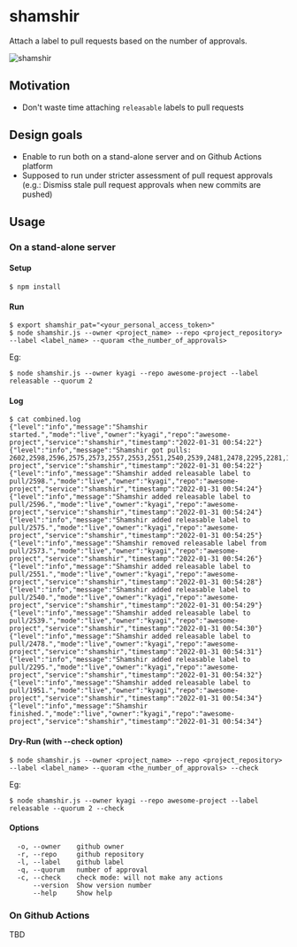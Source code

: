 # shamshir

Attach a label to pull requests based on the number of approvals.

![shamshir](https://user-images.githubusercontent.com/90729/151774087-1d7fd050-d5fd-4b8b-9b27-eea83a5dedc9.png)

## Motivation
- Don't waste time attaching `releasable` labels to pull requests

## Design goals
- Enable to run both on a stand-alone server and on Github Actions platform
- Supposed to run under stricter assessment of pull request approvals (e.g.: Dismiss stale pull request approvals when new commits are pushed)

## Usage

### On a stand-alone server

#### Setup
```
$ npm install
```

#### Run
```
$ export shamshir_pat="<your_personal_access_token>"
$ node shamshir.js --owner <project_name> --repo <project_repository> --label <label_name> --quoram <the_number_of_approvals>
```
Eg:
```
$ node shamshir.js --owner kyagi --repo awesome-project --label releasable --quorum 2
```

#### Log
```
$ cat combined.log
{"level":"info","message":"Shamshir started.","mode":"live","owner":"kyagi","repo":"awesome-project","service":"shamshir","timestamp":"2022-01-31 00:54:22"}
{"level":"info","message":"Shamshir got pulls: 2602,2598,2596,2575,2573,2557,2553,2551,2540,2539,2481,2478,2295,2281,1981,1951,1685","mode":"live","owner":"kyagi","repo":"awesome-project","service":"shamshir","timestamp":"2022-01-31 00:54:22"}
{"level":"info","message":"Shamshir added releasable label to pull/2598.","mode":"live","owner":"kyagi","repo":"awesome-project","service":"shamshir","timestamp":"2022-01-31 00:54:24"}
{"level":"info","message":"Shamshir added releasable label to pull/2596.","mode":"live","owner":"kyagi","repo":"awesome-project","service":"shamshir","timestamp":"2022-01-31 00:54:24"}
{"level":"info","message":"Shamshir added releasable label to pull/2575.","mode":"live","owner":"kyagi","repo":"awesome-project","service":"shamshir","timestamp":"2022-01-31 00:54:25"}
{"level":"info","message":"Shamshir removed releasable label from pull/2573.","mode":"live","owner":"kyagi","repo":"awesome-project","service":"shamshir","timestamp":"2022-01-31 00:54:26"}
{"level":"info","message":"Shamshir added releasable label to pull/2551.","mode":"live","owner":"kyagi","repo":"awesome-project","service":"shamshir","timestamp":"2022-01-31 00:54:28"}
{"level":"info","message":"Shamshir added releasable label to pull/2540.","mode":"live","owner":"kyagi","repo":"awesome-project","service":"shamshir","timestamp":"2022-01-31 00:54:29"}
{"level":"info","message":"Shamshir added releasable label to pull/2539.","mode":"live","owner":"kyagi","repo":"awesome-project","service":"shamshir","timestamp":"2022-01-31 00:54:30"}
{"level":"info","message":"Shamshir added releasable label to pull/2478.","mode":"live","owner":"kyagi","repo":"awesome-project","service":"shamshir","timestamp":"2022-01-31 00:54:31"}
{"level":"info","message":"Shamshir added releasable label to pull/2295.","mode":"live","owner":"kyagi","repo":"awesome-project","service":"shamshir","timestamp":"2022-01-31 00:54:32"}
{"level":"info","message":"Shamshir added releasable label to pull/1951.","mode":"live","owner":"kyagi","repo":"awesome-project","service":"shamshir","timestamp":"2022-01-31 00:54:34"}
{"level":"info","message":"Shamshir finished.","mode":"live","owner":"kyagi","repo":"awesome-project","service":"shamshir","timestamp":"2022-01-31 00:54:34"}
```

#### Dry-Run (with --check option)
```
$ node shamshir.js --owner <project_name> --repo <project_repository> --label <label_name> --quoram <the_number_of_approvals> --check
```
Eg:
```
$ node shamshir.js --owner kyagi --repo awesome-project --label releasable --quorum 2 --check
```

#### Options
```
  -o, --owner    github owner       
  -r, --repo     github repository   
  -l, --label    github label        
  -q, --quorum   number of approval
  -c, --check    check mode: will not make any actions  
      --version  Show version number
      --help     Show help          
```
### On Github Actions
TBD
